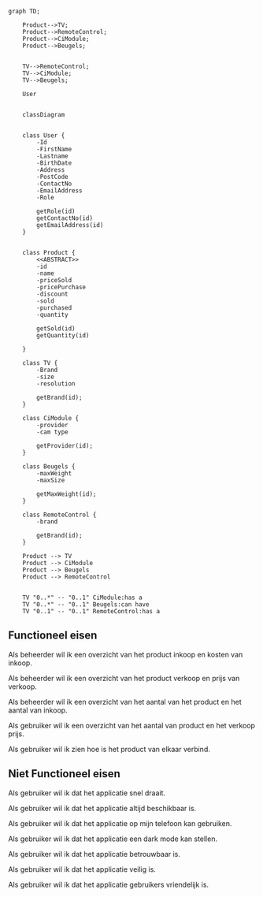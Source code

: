 ```mermaid
graph TD;
    
    Product-->TV;
    Product-->RemoteControl;
    Product-->CiModule;
    Product-->Beugels;


    TV-->RemoteControl;
    TV-->CiModule;
    TV-->Beugels;    
    
    User

```


```mermaid

    classDiagram


    class User {
        -Id
        -FirstName
        -Lastname
        -BirthDate
        -Address
        -PostCode
        -ContactNo
        -EmailAddress
        -Role
        
        getRole(id)
        getContactNo(id)
        getEmailAddress(id)
    }
    
    
    class Product {
        <<ABSTRACT>>
        -id
        -name
        -priceSold
        -pricePurchase
        -discount
        -sold
        -purchased
        -quantity
        
        getSold(id)
        getQuantity(id)

    }
    
    class TV {
        -Brand
        -size
        -resolution
        
        getBrand(id);
    }    
    
    class CiModule {
        -provider
        -cam type
        
        getProvider(id);
    }
    
    class Beugels {
        -maxWeight
        -maxSize   
        
        getMaxWeight(id);
    }
    
    class RemoteControl {
        -brand
        
        getBrand(id);
    }
    
    Product --> TV
    Product --> CiModule
    Product --> Beugels
    Product --> RemoteControl


    TV "0..*" -- "0..1" CiModule:has a
    TV "0..*" -- "0..1" Beugels:can have
    TV "0..1" -- "0..1" RemoteControl:has a    
```

## **Functioneel eisen**

Als beheerder wil ik een overzicht van het product inkoop en kosten van inkoop.

Als beheerder wil ik een overzicht van het product verkoop en prijs van verkoop.

Als beheerder wil ik een overzicht van het aantal van het product en het aantal van inkoop.

Als gebruiker wil ik een overzicht van het aantal van product en het verkoop prijs.


Als gebruiker wil ik zien hoe is het product van elkaar verbind.





## Niet Functioneel eisen

Als gebruiker wil ik dat het applicatie snel draait.


Als gebruiker wil ik dat het applicatie altijd beschikbaar is.

Als gebruiker wil ik dat het applicatie op mijn telefoon kan gebruiken.

Als gebruiker wil ik dat het applicatie een dark mode kan stellen.

Als gebruiker wil ik dat het applicatie betrouwbaar is.

Als gebruiker wil ik dat het applicatie veilig is.

Als gebruiker wil ik dat het applicatie gebruikers vriendelijk is.

